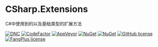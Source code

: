 # CSharp.Extensions
C#中使用到的以及基础类型的扩展方法

[![DNC](https://img.shields.io/badge/.netcore-%3E%3D2.1-green.svg)](#)
[![CodeFactor](https://www.codefactor.io/repository/github/ojdev/microsoft.csharp.extensions/badge)](https://www.codefactor.io/repository/github/ojdev/microsoft.csharp.extensions)
[![AppVeyor](https://img.shields.io/appveyor/ci/ojdev/microsoft-csharp-extensions.svg?style=popout)](https://ci.appveyor.com/project/ojdev/microsoft-csharp-extensions)
[![NuGet](https://img.shields.io/nuget/v/csharp.extensions.svg?style=popout)](https://www.nuget.org/packages/microsoft.csharp.extensions)
[![NuGet](https://img.shields.io/nuget/dt/csharp.extensions.svg?style=popout)](https://www.nuget.org/packages/microsoft.csharp.extensions)
[![GitHub license](https://img.shields.io/github/license/ojdev/microsoft.csharp.extensions.svg)](https://github.com/ojdev/csharp.extensions/blob/master/LICENSE)
[![FangPlus license](https://img.shields.io/badge/FangPlus-2.0-green.svg)](https://ch.hrb.housecool.com)

